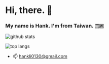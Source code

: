 # Hi, there. 👋 

### My name is Hank. I'm from Taiwan. 🇹🇼

![github stats](https://github-readme-stats.vercel.app/api?username=hankli0130&theme=github_dark&show_icons=true)

![top langs](https://github-readme-stats.vercel.app/api/top-langs/?username=hankli0130&theme=github_dark&layout=compact)

- 📫 hankli0130@gmail.com
